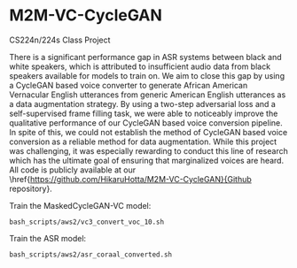# M2M-VC-CycleGAN
CS224n/224s Class Project

There is a significant performance gap in ASR systems between black and white speakers, which is attributed to insufficient audio data from black speakers available for models to train on. We aim to close this gap by using a CycleGAN based voice converter to generate African American Vernacular English utterances from generic American English utterances as a data augmentation strategy. By using a two-step adversarial loss and a self-supervised frame filling task, we were able to noticeably improve the qualitative performance of our CycleGAN based voice conversion pipeline. In spite of this, we could not establish the method of CycleGAN based voice conversion as a reliable method for data augmentation. While this project was challenging, it was especially rewarding to conduct this line of research which has the ultimate goal of ensuring that marginalized voices are heard. All code is publicly available at our \href{https://github.com/HikaruHotta/M2M-VC-CycleGAN}{Github repository}.

Train the MaskedCycleGAN-VC model:
```
bash_scripts/aws2/vc3_convert_voc_10.sh
```

Train the ASR model:
```
bash_scripts/aws2/asr_coraal_converted.sh
```
